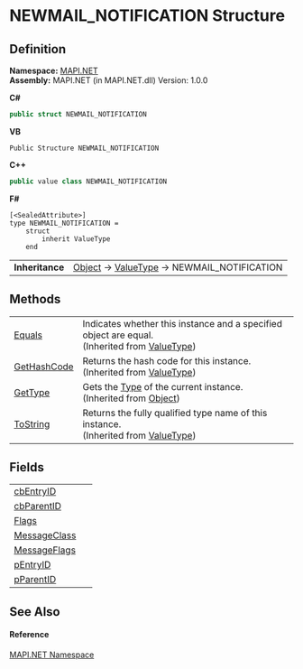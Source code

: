 # NEWMAIL_NOTIFICATION Structure




## Definition
**Namespace:** <a href="5bef4637-66f8-16d4-e5f4-4d0da57a1538.md">MAPI.NET</a>  
**Assembly:** MAPI.NET (in MAPI.NET.dll) Version: 1.0.0

**C#**
``` C#
public struct NEWMAIL_NOTIFICATION
```
**VB**
``` VB
Public Structure NEWMAIL_NOTIFICATION
```
**C++**
``` C++
public value class NEWMAIL_NOTIFICATION
```
**F#**
``` F#
[<SealedAttribute>]
type NEWMAIL_NOTIFICATION = 
    struct
        inherit ValueType
    end
```

<table><tr><td><strong>Inheritance</strong></td><td><a href="https://learn.microsoft.com/dotnet/api/system.object" target="_blank" rel="noopener noreferrer">Object</a>  →  <a href="https://learn.microsoft.com/dotnet/api/system.valuetype" target="_blank" rel="noopener noreferrer">ValueType</a>  →  NEWMAIL_NOTIFICATION</td></tr>
</table>



## Methods
<table>
<tr>
<td><a href="https://learn.microsoft.com/dotnet/api/system.valuetype.equals#system-valuetype-equals(system-object)" target="_blank" rel="noopener noreferrer">Equals</a></td>
<td>Indicates whether this instance and a specified object are equal.<br />(Inherited from <a href="https://learn.microsoft.com/dotnet/api/system.valuetype" target="_blank" rel="noopener noreferrer">ValueType</a>)</td></tr>
<tr>
<td><a href="https://learn.microsoft.com/dotnet/api/system.valuetype.gethashcode#system-valuetype-gethashcode" target="_blank" rel="noopener noreferrer">GetHashCode</a></td>
<td>Returns the hash code for this instance.<br />(Inherited from <a href="https://learn.microsoft.com/dotnet/api/system.valuetype" target="_blank" rel="noopener noreferrer">ValueType</a>)</td></tr>
<tr>
<td><a href="https://learn.microsoft.com/dotnet/api/system.object.gettype#system-object-gettype" target="_blank" rel="noopener noreferrer">GetType</a></td>
<td>Gets the <a href="https://learn.microsoft.com/dotnet/api/system.type" target="_blank" rel="noopener noreferrer">Type</a> of the current instance.<br />(Inherited from <a href="https://learn.microsoft.com/dotnet/api/system.object" target="_blank" rel="noopener noreferrer">Object</a>)</td></tr>
<tr>
<td><a href="https://learn.microsoft.com/dotnet/api/system.valuetype.tostring#system-valuetype-tostring" target="_blank" rel="noopener noreferrer">ToString</a></td>
<td>Returns the fully qualified type name of this instance.<br />(Inherited from <a href="https://learn.microsoft.com/dotnet/api/system.valuetype" target="_blank" rel="noopener noreferrer">ValueType</a>)</td></tr>
</table>

## Fields
<table>
<tr>
<td><a href="6283c70e-c849-229e-1527-91b9b7fd533a.md">cbEntryID</a></td>
<td> </td></tr>
<tr>
<td><a href="354afd11-ffdc-b917-63ff-b227b42d0164.md">cbParentID</a></td>
<td> </td></tr>
<tr>
<td><a href="d3631438-0af5-eb84-5b02-0453f89f822b.md">Flags</a></td>
<td> </td></tr>
<tr>
<td><a href="5d579ec0-2e1d-71c7-63ee-69cec09d4580.md">MessageClass</a></td>
<td> </td></tr>
<tr>
<td><a href="cff6d7c4-872e-5cfd-2176-28129e30c616.md">MessageFlags</a></td>
<td> </td></tr>
<tr>
<td><a href="9ce62232-4bd0-aec2-626c-5a7a7c9bad49.md">pEntryID</a></td>
<td> </td></tr>
<tr>
<td><a href="fc75e3a9-9e8b-25d1-e904-2ad47622de66.md">pParentID</a></td>
<td> </td></tr>
</table>

## See Also


#### Reference
<a href="5bef4637-66f8-16d4-e5f4-4d0da57a1538.md">MAPI.NET Namespace</a>  
